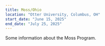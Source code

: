 ```yaml
---
title: Moss/Ohio
location: "Otter University, Columbus, OH"
start_date: "June 15, 2025"
end_date: "July 25, 2025"
---
```


Some information about the Moss Program.
